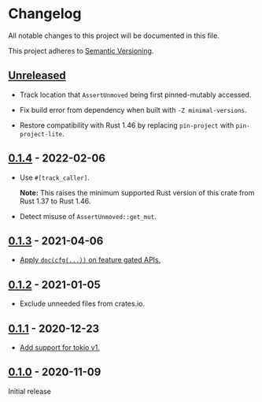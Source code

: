 # Changelog

All notable changes to this project will be documented in this file.

This project adheres to [Semantic Versioning](https://semver.org).

<!--
Note: In this file, do not use the hard wrap in the middle of a sentence for compatibility with GitHub comment style markdown rendering.
-->

## [Unreleased]

- Track location that `AssertUnmoved` being first pinned-mutably accessed.

- Fix build error from dependency when built with `-Z minimal-versions`.

- Restore compatibility with Rust 1.46 by replacing `pin-project` with `pin-project-lite`.

## [0.1.4] - 2022-02-06

- Use `#[track_caller]`.

  **Note:** This raises the minimum supported Rust version of this crate from Rust 1.37 to Rust 1.46.

- Detect misuse of `AssertUnmoved::get_mut`.

## [0.1.3] - 2021-04-06

- [Apply `doc(cfg(...))` on feature gated APIs.](https://github.com/taiki-e/assert-unmoved/pull/3)

## [0.1.2] - 2021-01-05

- Exclude unneeded files from crates.io.

## [0.1.1] - 2020-12-23

- [Add support for tokio v1.](https://github.com/taiki-e/assert-unmoved/pull/2)

## [0.1.0] - 2020-11-09

Initial release

[Unreleased]: https://github.com/taiki-e/assert-unmoved/compare/v0.1.4...HEAD
[0.1.4]: https://github.com/taiki-e/assert-unmoved/compare/v0.1.3...v0.1.4
[0.1.3]: https://github.com/taiki-e/assert-unmoved/compare/v0.1.2...v0.1.3
[0.1.2]: https://github.com/taiki-e/assert-unmoved/compare/v0.1.1...v0.1.2
[0.1.1]: https://github.com/taiki-e/assert-unmoved/compare/v0.1.0...v0.1.1
[0.1.0]: https://github.com/taiki-e/assert-unmoved/releases/tag/v0.1.0
